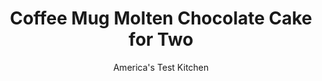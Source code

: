 ---
layout: ../../layouts/MarkdownPostLayout.astro
title: Coffee Mug Molten Chocolate Cake for Two
author: America's Test Kitchen
pubDate: 2023-03-15
description: "Homemade molten chocolate cake in 5 minutes, start to finish? Amazing! If only it actually worked."
image_url: https://res.cloudinary.com/hksqkdlah/image/upload/ar_1:1,c_fill,dpr_2.0,f_auto,fl_lossy.progressive.strip_profile,g_faces:auto,q_auto:low,w_344/10926_sfs-coffeemugmoltenchocolatecake-15
tags: ["Desserts or Baked Goods","Chocolate","For Two","Cakes","Valentines Day"]
calories: 1012
protein: 9
carbohydrates: 54
fats: 
fiber: 2
ingredients: ["4 tablespoons, unsalted butter","1 ounce, bittersweet chocolate, chopped, plus 1 ounce broken into 4 equal pieces","1/4 cup (1 3/4 ounces), sugar","2 , large eggs","2 tablespoons, unsweetened cocoa powder","1 teaspoon, vanilla extract","1/4 teaspoon, salt","1/4 cup (1 1/4 ounces), all-purpose flour","1/2 teaspoon, baking powder"]
serves: 2
time: "20 minutes"
instructions: ["Microwave butter and chopped chocolate in large bowl, stirring often, until melted, about 1 minute. Whisk sugar, eggs, cocoa, vanilla, and salt into chocolate mixture until smooth. In separate bowl, combine flour and baking powder. Whisk flour mixture into chocolate mixture until combined. Divide batter evenly between 2 (11-ounce) coffee mugs.","Place mugs on opposite sides of microwave turntable. Microwave at 50 percent power for 45 seconds. Stir batter and microwave at 50 percent power for 45 seconds (batter will rise to just below rim of mug). Press 2 chocolate pieces into center of each cake until chocolate is flush with top of cake. Microwave at 50 percent power for 35 seconds (cake should be slightly wet around edges of mug and somewhat drier toward center). Let cakes rest for 2 minutes. Serve."]
nutrition: ["181 mg Potassium","278 mg Phosphorus","129 mg Calcium","2 mg Iron","38 mg Magnesium","334 mg Sodium","1 mg Zinc","28 g Fat","1 mg Niacin (B3)","8 g Monounsaturated","1 g Polyunsaturated","1 µg Vitamin D","247 mg Cholesterol","16 g Saturated","2 g Fiber","27 µg Folic acid","31 µg Folate (food)","36 g Sugars","2 µg Vitamin K","47 g Water","54 g Carbs","77 µg Folate equivalent (total)","9 g Protein","1 mg Vitamin E","274 µg Vitamin A","506 kcal Energy","24 g Sugars, added","1012 calories"]
notes: "We developed this recipe in a full-size, 1200-watt microwave. If you’re using a compact microwave with 800 watts or fewer, increase the cooking time to 90 seconds for each interval. For either size microwave, reset to 50 percent power at each stage of cooking. Use a mug that holds at least 11 ounces, or the batter will overflow. The bittersweet chocolate is added at two points."
---